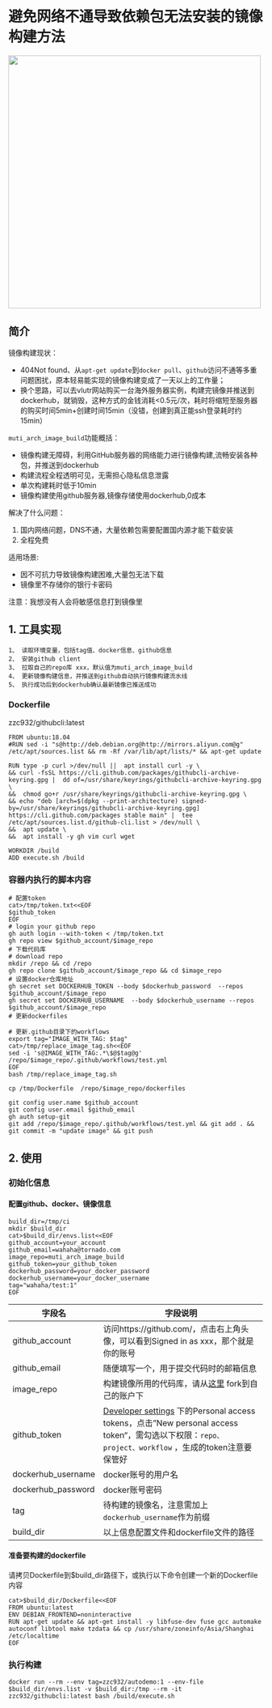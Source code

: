# 避免网络不通导致依赖包无法安装的镜像构建方法
<p>
  <img src="https://github.com/tornado404/muti_arch_image_build/blob/master/demo.gif?raw=true" width="500" />
  
</p>

## 简介
镜像构建现状：

- 404Not found、从`apt-get update`到`docker pull`、`github`访问不通等多重问题困扰，原本轻易能实现的镜像构建变成了一天以上的工作量；
- 换个思路，可以去vlutr网站购买一台海外服务器实例，构建完镜像并推送到dockerhub，就销毁，这种方式的金钱消耗<0.5元/次，耗时将缩短至服务器的购买时间5min+创建时间15min（没错，创建到真正能ssh登录耗时约15min）

`muti_arch_image_build`功能概括：

- 镜像构建无障碍，利用GitHub服务器的网络能力进行镜像构建,流畅安装各种包，并推送到dockerhub
- 构建流程全程透明可见，无需担心隐私信息泄露
- 单次构建耗时低于10min
- 镜像构建使用github服务器,镜像存储使用dockerhub,0成本

解决了什么问题：

1. 国内网络问题，DNS不通，大量依赖包需要配置国内源才能下载安装
2. 全程免费

适用场景:
- 因不可抗力导致镜像构建困难,大量包无法下载
- 镜像里不存储你的银行卡密码

注意：我想没有人会将敏感信息打到镜像里



## 1. 工具实现

```
1、 读取环境变量，包括tag值、docker信息、github信息
2、 安装github client
3、 拉取自己的repo库 xxx，默认值为muti_arch_image_build
4、 更新镜像构建信息，并推送到github自动执行镜像构建流水线
5、 执行成功后到dockerhub确认最新镜像已推送成功
```



### Dockerfile
zzc932/githubcli:latest
```
FROM ubuntu:18.04
#RUN sed -i "s@http://deb.debian.org@http://mirrors.aliyun.com@g" /etc/apt/sources.list && rm -Rf /var/lib/apt/lists/* && apt-get update

RUN type -p curl >/dev/null ||  apt install curl -y \
&& curl -fsSL https://cli.github.com/packages/githubcli-archive-keyring.gpg |  dd of=/usr/share/keyrings/githubcli-archive-keyring.gpg \
&&  chmod go+r /usr/share/keyrings/githubcli-archive-keyring.gpg \
&& echo "deb [arch=$(dpkg --print-architecture) signed-by=/usr/share/keyrings/githubcli-archive-keyring.gpg] https://cli.github.com/packages stable main" |  tee /etc/apt/sources.list.d/github-cli.list > /dev/null \
&&  apt update \
&&  apt install -y gh vim curl wget 

WORKDIR /build
ADD execute.sh /build
```





### 容器内执行的脚本内容




```
# 配置token
cat>/tmp/token.txt<<EOF
$github_token
EOF
# login your github repo
gh auth login --with-token < /tmp/token.txt
gh repo view $github_account/$image_repo
# 下载代码库
# download repo
mkdir /repo && cd /repo
gh repo clone $github_account/$image_repo && cd $image_repo
# 设置docker仓库地址
gh secret set DOCKERHUB_TOKEN --body $dockerhub_password  --repos $github_account/$image_repo
gh secret set DOCKERHUB_USERNAME  --body $dockerhub_username --repos $github_account/$image_repo
# 更新dockerfiles

# 更新.github目录下的workflows
export tag="IMAGE_WITH_TAG: $tag"
cat>/tmp/replace_image_tag.sh<<EOF
sed -i 's@IMAGE_WITH_TAG:.*\$@$tag@g' /repo/$image_repo/.github/workflows/test.yml
EOF
bash /tmp/replace_image_tag.sh

cp /tmp/Dockerfile  /repo/$image_repo/dockerfiles

git config user.name $github_account
git config user.email $github_email
gh auth setup-git
git add /repo/$image_repo/.github/workflows/test.yml && git add . && git commit -m "update image" && git push
```

## 2. 使用
### 初始化信息

#### 配置github、docker、镜像信息

```
build_dir=/tmp/ci
mkdir $build_dir
cat>$build_dir/envs.list<<EOF
github_account=your_account
github_email=wahaha@tornado.com
image_repo=muti_arch_image_build
github_token=your_github_token
dockerhub_password=your_docker_password
dockerhub_username=your_docker_username
tag="wahaha/test:1"
EOF
```

| 字段名             | 字段说明                                                     |
| ------------------ | ------------------------------------------------------------ |
| github_account     | 访问https://github.com/，点击右上角头像，可以看到Signed in as xxx，那个就是你的账号 |
| github_email       | 随便填写一个，用于提交代码时的邮箱信息                       |
| image_repo         | 构建镜像所用的代码库，请从[这里](https://github.com/tornado404/muti_arch_image_build) fork到自己的账户下 |
| github_token       | [Developer settings](https://github.com/settings/tokens) 下的Personal access tokens，点击”New personal access token“，需勾选以下权限：`repo、project、workflow` ，生成的token注意要保管好 |
| dockerhub_username | docker账号的用户名                                           |
| dockerhub_password | docker账号密码                                               |
| tag                | 待构建的镜像名，注意需加上`dockerhub_username`作为前缀       |
| build_dir          | 以上信息配置文件和dockerfile文件的路径                       |



#### 准备要构建的dockerfile

请拷贝Dockerfile到$build_dir路径下，或执行以下命令创建一个新的Dockerfile内容

```
cat>$build_dir/Dockerfile<<EOF
FROM ubuntu:latest
ENV DEBIAN_FRONTEND=noninteractive
RUN apt-get update && apt-get install -y libfuse-dev fuse gcc automake autoconf libtool make tzdata && cp /usr/share/zoneinfo/Asia/Shanghai /etc/localtime
EOF
```

### 执行构建

```
docker run --rm --env tag=zzc932/autodemo:1 --env-file $build_dir/envs.list -v $build_dir:/tmp --rm -it zzc932/githubcli:latest bash /build/execute.sh
```



